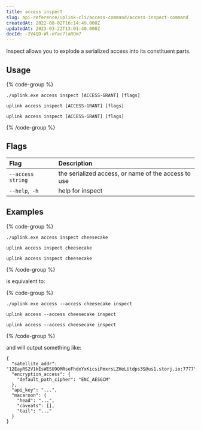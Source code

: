 ```yaml
---
title: access inspect
slug: api-reference/uplink-cli/access-command/access-inspect-command
createdAt: 2022-08-02T16:14:49.000Z
updatedAt: 2023-03-22T13:01:40.000Z
docId: -2V4QD-Wl-oYac7laROm7
---
```


Inspect allows you to explode a serialized access into its constituent parts.

## Usage

{% code-group %}
```windows
./uplink.exe access inspect [ACCESS-GRANT] [flags]
```

```linux
uplink access inspect [ACCESS-GRANT] [flags]
```

```macos
uplink access inspect [ACCESS-GRANT] [flags]
```
{% /code-group %}

## Flags

| Flag              | Description                                         |
| :---------------- | :-------------------------------------------------- |
| `--access string` | the serialized access, or name of the access to use |
| `--help`,` -h`    | help for inspect                                    |

## Examples

{% code-group %}
```windows
./uplink.exe access inspect cheesecake
```

```linux
uplink access inspect cheesecake
```

```macos
uplink access inspect cheesecake
```
{% /code-group %}

is equivalent to:

{% code-group %}
```windows
./uplink.exe access --access cheesecake inspect
```

```linux
uplink access --access cheesecake inspect
```

```macos
uplink access --access cheesecake inspect
```
{% /code-group %}

and will output something like:

```Text
{
  "satellite_addr": "12EayRS2V1kEsWESU9QMRseFhdxYxKicsiFmxrsLZHeLUtdps3S@us1.storj.io:7777",
  "encryption_access": {
    "default_path_cipher": "ENC_AESGCM"
  },
  "api_key": "...",
  "macaroon": {
    "head": "...",
    "caveats": [],
    "tail": "..."
  }
}
```

